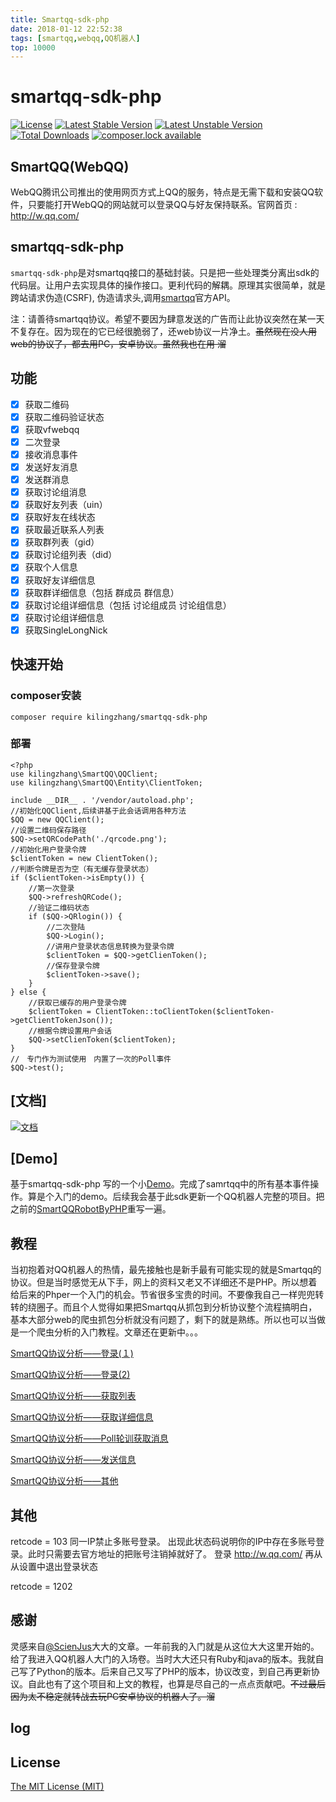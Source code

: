```yaml
---
title: Smartqq-sdk-php
date: 2018-01-12 22:52:38
tags: [smartqq,webqq,QQ机器人]
top: 10000
---
```

# smartqq-sdk-php
[![License](https://poser.pugx.org/kilingzhang/smartqq-sdk-php/license)](https://packagist.org/packages/kilingzhang/smartqq-sdk-php) [![Latest Stable Version](https://poser.pugx.org/kilingzhang/smartqq-sdk-php/version)](https://packagist.org/packages/kilingzhang/smartqq-sdk-php) [![Latest Unstable Version](https://poser.pugx.org/kilingzhang/smartqq-sdk-php/v/unstable)](//packagist.org/packages/kilingzhang/smartqq-sdk-php) [![Total Downloads](https://poser.pugx.org/kilingzhang/smartqq-sdk-php/downloads)](https://packagist.org/packages/kilingzhang/smartqq-sdk-php) [![composer.lock available](https://poser.pugx.org/kilingzhang/smartqq-sdk-php/composerlock)](https://packagist.org/packages/kilingzhang/smartqq-sdk-php)
## SmartQQ(WebQQ)
WebQQ腾讯公司推出的使用网页方式上QQ的服务，特点是无需下载和安装QQ软件，只要能打开WebQQ的网站就可以登录QQ与好友保持联系。官网首页 : http://w.qq.com/
## smartqq-sdk-php
`smartqq-sdk-php`是对smartqq接口的基础封装。只是把一些处理类分离出sdk的代码层。让用户去实现具体的操作接口。更利代码的解耦。原理其实很简单，就是跨站请求伪造(CSRF), 伪造请求头,调用[smartqq](http://w.qq.com/)官方API。

<!--more-->

注：请善待smartqq协议。希望不要因为肆意发送的广告而让此协议突然在某一天不复存在。因为现在的它已经很脆弱了，还web协议一片净土。~~虽然现在没人用web的协议了，都去用PC，安卓协议。虽然我也在用 溜~~

## 功能
 - [x] 获取二维码 
 - [x] 获取二维码验证状态
 - [x] 获取vfwebqq
 - [x] 二次登录
 - [x] 接收消息事件
 - [x] 发送好友消息
 - [x] 发送群消息
 - [x] 获取讨论组消息
 - [x] 获取好友列表（uin）
 - [x] 获取好友在线状态
 - [x] 获取最近联系人列表
 - [x] 获取群列表（gid）
 - [x] 获取讨论组列表（did）
 - [x] 获取个人信息
 - [x] 获取好友详细信息
 - [x] 获取群详细信息（包括 群成员 群信息）
 - [x] 获取讨论组详细信息（包括 讨论组成员 讨论组信息）
 - [x] 获取讨论组详细信息
 - [x] 获取SingleLongNick

## 快速开始
### composer安装
	composer require kilingzhang/smartqq-sdk-php

### 部署
	<?php
    use kilingzhang\SmartQQ\QQClient;
    use kilingzhang\SmartQQ\Entity\ClientToken;

    include __DIR__ . '/vendor/autoload.php';
	//初始化QQClient,后续讲基于此会话调用各种方法
    $QQ = new QQClient();
    //设置二维码保存路径
    $QQ->setQRCodePath('./qrcode.png');
    //初始化用户登录令牌
    $clientToken = new ClientToken();
    //判断令牌是否为空（有无缓存登录状态）
    if ($clientToken->isEmpty()) {
    	//第一次登录
        $QQ->refreshQRCode();
        //验证二维码状态
        if ($QQ->QRlogin()) {
        	//二次登陆
            $QQ->Login();
            //讲用户登录状态信息转换为登录令牌
            $clientToken = $QQ->getClienToken();
            //保存登录令牌
            $clientToken->save();
        }
    } else {
    	//获取已缓存的用户登录令牌
        $clientToken = ClientToken::toClientToken($clientToken->getClientTokenJson());
        //根据令牌设置用户会话
        $QQ->setClienToken($clientToken);
    }
    //　专门作为测试使用　内置了一次的Poll事件
    $QQ->test();


## [文档]
[![文档](http://markdown-1252847423.file.myqcloud.com/%E6%B7%B1%E5%BA%A6%E6%88%AA%E5%9B%BE_%E9%80%89%E6%8B%A9%E5%8C%BA%E5%9F%9F_20180110093636.png)
](http://blog.kilingzhang.com/smartqq-sdk-php)
## [Demo]
基于smartqq-sdk-php 写的一个小[Demo](https://github.com/kilingzhang/smartqq-demo)。完成了samrtqq中的所有基本事件操作。算是个入门的demo。后续我会基于此sdk更新一个QQ机器人完整的项目。把之前的[SmartQQRobotByPHP](https://github.com/kilingzhang/SmartQQRobotByPHP)重写一遍。


## 教程
当初抱着对QQ机器人的热情，最先接触也是新手最有可能实现的就是Smartqq的协议。但是当时感觉无从下手，网上的资料又老又不详细还不是PHP。所以想着给后来的Phper一个入门的机会。节省很多宝贵的时间。不要像我自己一样兜兜转转的绕圈子。而且个人觉得如果把Smartqq从抓包到分析协议整个流程搞明白，基本大部分web的爬虫抓包分析就没有问题了，剩下的就是熟练。所以也可以当做是一个爬虫分析的入门教程。文章还在更新中。。。

[SmartQQ协议分析——登录(１)](https://zhuanlan.zhihu.com/p/32642239)

[SmartQQ协议分析——登录(2)]()

[SmartQQ协议分析——获取列表]()

[SmartQQ协议分析——获取详细信息]()

[SmartQQ协议分析——Poll轮训获取消息]()

[SmartQQ协议分析——发送信息]()

[SmartQQ协议分析——其他]()




## 其他

retcode = 103 
同一IP禁止多账号登录。 出现此状态码说明你的IP中存在多账号登录。此时只需要去官方地址的把账号注销掉就好了。
登录 http://w.qq.com/ 再从从设置中退出登录状态 

retcode = 1202


## 感谢
灵感来自[@ScienJus](https://github.com/ScienJus/smartqq)大大的文章。一年前我的入门就是从这位大大这里开始的。给了我进入QQ机器人大门的入场卷。当时大大还只有Ruby和java的版本。我就自己写了Python的版本。后来自己又写了PHP的版本，协议改变，到自己再更新协议。自此也有了这个项目和上文的教程，也算是尽自己的一点点贡献吧。~~不过最后因为太不稳定就转战去玩PC安卓协议的机器人了。溜~~

## log


## License
[The MIT License (MIT)](https://github.com/kilingzhang/smartqq-sdk-php/blob/master/LICENSE)

